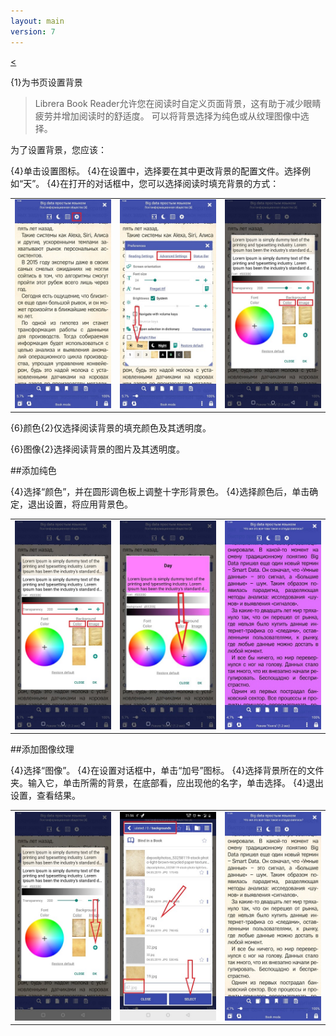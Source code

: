 ```yaml
---
layout: main
version: 7
---
```

[<](/wiki/faq/zh)

{1}为书页设置背景

> Librera Book Reader允许您在阅读时自定义页面背景，这有助于减少眼睛疲劳并增加阅读时的舒适度。
可以将背景选择为纯色或从纹理图像中选择。

为了设置背景，您应该：

{4}单击设置图标。
{4}在设置中，选择要在其中更改背景的配置文件。选择例如“天”。
{4}在打开的对话框中，您可以选择阅读时填充背景的方式：

||||
|-|-|-|
|![](1.jpg)|![](2.jpg)|![](3.jpg)|


{6}颜色{2}仅选择阅读背景的填充颜色及其透明度。

{6}图像{2}选择阅读背景的图片及其透明度。

##添加纯色

{4}选择“颜色”，并在圆形调色板上调整十字形背景色。
{4}选择颜色后，单击确定，退出设置，将应用背景色。

||||
|-|-|-|
|![](3.jpg)|![](5.jpg)|![](8.jpg)|



##添加图像纹理

{4}选择“图像”。
{4}在设置对话框中，单击“加号”图标。
{4}选择背景所在的文件夹。输入它，单击所需的背景，在底部看，应出现他的名字，单击选择。
{4}退出设置，查看结果。

||||
|-|-|-|
|![](7.jpg)|![](4.jpg)|![](9.jpg)|



